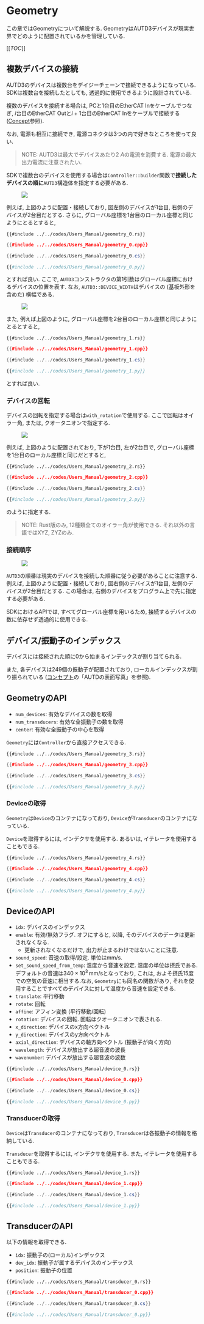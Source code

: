 # Geometry

この章ではGeometryについて解説する.
GeometryはAUTD3デバイスが現実世界でどのように配置されているかを管理している.

[[_TOC_]]

## 複数デバイスの接続

AUTD3のデバイスは複数台をデイジーチェーンで接続できるようになっている.
SDKは複数台を接続したとしても, 透過的に使用できるように設計されている.

複数のデバイスを接続する場合は,
PCと1台目のEtherCAT Inをケーブルでつなぎ, $i$台目のEtherCAT Outと$i+1$台目のEtherCAT Inをケーブルで接続する ([Concept](concept.md)参照).

なお, 電源も相互に接続でき, 電源コネクタは3つの内で好きなところを使って良い.

> NOTE: AUTD3は最大でデバイスあたり$\SI{2}{A}$の電流を消費する. 電源の最大出力電流に注意されたい.

SDKで複数台のデバイスを使用する場合は`Controller::builder`関数で**接続したデバイスの順に**`AUTD3`構造体を指定する必要がある.

<figure>
  <img src="../fig/Users_Manual/hor_left_ori_left_1.png"/>
</figure>

例えば, 上図のように配置・接続しており, 図左側のデバイスが1台目, 右側のデバイスが2台目だとする.
さらに, グローバル座標を1台目のローカル座標と同じようにとるとすると,

```rust,edition2021
{{#include ../../codes/Users_Manual/geometry_0.rs}}
```

```cpp
{{#include ../../codes/Users_Manual/geometry_0.cpp}}
```

```cs
{{#include ../../codes/Users_Manual/geometry_0.cs}}
```

```python
{{#include ../../codes/Users_Manual/geometry_0.py}}
```

とすれば良い.
ここで, `AUTD3`コンストラクタの第1引数はグローバル座標におけるデバイスの位置を表す.
なお, `AUTD3::DEVICE_WIDTH`はデバイスの (基板外形を含めた) 横幅である.

<figure>
  <img src="../fig/Users_Manual/hor_right_ori_left_1.png"/>
</figure>

また, 例えば上図のように, グローバル座標を2台目のローカル座標と同じようにとるとすると,

```rust,edition2021
{{#include ../../codes/Users_Manual/geometry_1.rs}}
```

```cpp
{{#include ../../codes/Users_Manual/geometry_1.cpp}}
```

```cs
{{#include ../../codes/Users_Manual/geometry_1.cs}}
```

```python
{{#include ../../codes/Users_Manual/geometry_1.py}}
```

とすれば良い.

### デバイスの回転

デバイスの回転を指定する場合は`with_rotation`で使用する.
ここで回転はオイラー角, または, クオータニオンで指定する.

<figure>
  <img src="../fig/Users_Manual/vert.png"/>
</figure>

例えば, 上図のように配置されており, 下が1台目, 左が2台目で, グローバル座標を1台目のローカル座標と同じだとすると,

```rust,edition2021
{{#include ../../codes/Users_Manual/geometry_2.rs}}
```

```cpp
{{#include ../../codes/Users_Manual/geometry_2.cpp}}
```

```cs
{{#include ../../codes/Users_Manual/geometry_2.cs}}
```

```python
{{#include ../../codes/Users_Manual/geometry_2.py}}
```

のように指定する.

> NOTE: Rust版のみ, 12種類全てのオイラー角が使用できる.
> それ以外の言語ではXYZ, ZYZのみ.

### 接続順序

<figure>
  <img src="../fig/Users_Manual/hor_right_ori_right_1.png"/>
</figure>

`AUTD3`の順番は現実のデバイスを接続した順番に従う必要があることに注意する.
例えば, 上図のように配置・接続しており, 図右側のデバイスが1台目, 左側のデバイスが2台目だとする.
この場合は, 右側のデバイスをプログラム上で先に指定する必要がある.

SDKにおけるAPIでは, すべてグローバル座標を用いるため, 接続するデバイスの数に依存せず透過的に使用できる.

## デバイス/振動子のインデックス

デバイスには接続された順に0から始まるインデックスが割り当てられる.

また, 各デバイスは$249$個の振動子が配置されており, ローカルインデックスが割り振られている ([コンセプト](./concept.md)の「AUTDの表面写真」を参照).

## GeometryのAPI

- `num_devices`: 有効なデバイスの数を取得
- `num_transducers`: 有効な全振動子の数を取得
- `center`: 有効な全振動子の中心を取得

`Geometry`には`Controller`から直接アクセスできる.

```rust,edition2021
{{#include ../../codes/Users_Manual/geometry_3.rs}}
```

```cpp
{{#include ../../codes/Users_Manual/geometry_3.cpp}}
```

```cs
{{#include ../../codes/Users_Manual/geometry_3.cs}}
```

```python
{{#include ../../codes/Users_Manual/geometry_3.py}}
```

### Deviceの取得

`Geometry`は`Device`のコンテナになっており, `Device`が`Transducer`のコンテナになっている.

`Device`を取得するには, インデクサを使用する.
あるいは, イテレータを使用することもできる.

```rust,edition2021
{{#include ../../codes/Users_Manual/geometry_4.rs}}
```

```cpp
{{#include ../../codes/Users_Manual/geometry_4.cpp}}
```

```cs
{{#include ../../codes/Users_Manual/geometry_4.cs}}
```

```python
{{#include ../../codes/Users_Manual/geometry_4.py}}
```

## DeviceのAPI

- `idx`: デバイスのインデックス
- `enable`: 有効/無効フラグ. オフにすると, 以降, そのデバイスのデータは更新されなくなる.
  - 更新されなくなるだけで, 出力が止まるわけではないことに注意.
- `sound_speed`: 音速の取得/設定. 単位はmm/s.
- `set_sound_speed_from_temp`: 温度から音速を設定. 温度の単位は摂氏である.デフォルトの音速は$340\times 10^{3}\,\mathrm{mm/s}$となっており, これは, およそ摂氏15度での空気の音速に相当する.なお, `Geometry`にも同名の関数があり, それを使用することですべてのデバイスに対して温度から音速を設定できる.
- `translate`: 平行移動
- `rotate`: 回転
- `affine`: アフィン変換 (平行移動/回転)
- `rotation`: デバイスの回転. 回転はクオータニオンで表される.
- `x_direction`: デバイスのx方向ベクトル
- `y_direction`: デバイスのy方向ベクトル
- `axial_direction`: デバイスの軸方向ベクトル (振動子が向く方向)
- `wavelength`: デバイスが放出する超音波の波長
- `wavenumber`: デバイスが放出する超音波の波数

```rust,edition2021
{{#include ../../codes/Users_Manual/device_0.rs}}
```

```cpp
{{#include ../../codes/Users_Manual/device_0.cpp}}
```

```cs
{{#include ../../codes/Users_Manual/device_0.cs}}
```

```python
{{#include ../../codes/Users_Manual/device_0.py}}
```

### Transducerの取得

`Device`は`Transducer`のコンテナになっており, `Transducer`は各振動子の情報を格納している.

`Transducer`を取得するには, インデクサを使用する.
また, イテレータを使用することもできる.

```rust,edition2021
{{#include ../../codes/Users_Manual/device_1.rs}}
```

```cpp
{{#include ../../codes/Users_Manual/device_1.cpp}}
```

```cs
{{#include ../../codes/Users_Manual/device_1.cs}}
```

```python
{{#include ../../codes/Users_Manual/device_1.py}}
```

## TransducerのAPI

以下の情報を取得できる.

- `idx`: 振動子の(ローカル)インデックス
- `dev_idx`: 振動子が属するデバイスのインデックス
- `position`: 振動子の位置

```rust,edition2021
{{#include ../../codes/Users_Manual/transducer_0.rs}}
```

```cpp
{{#include ../../codes/Users_Manual/transducer_0.cpp}}
```

```cs
{{#include ../../codes/Users_Manual/transducer_0.cs}}
```

```python
{{#include ../../codes/Users_Manual/transducer_0.py}}
```

